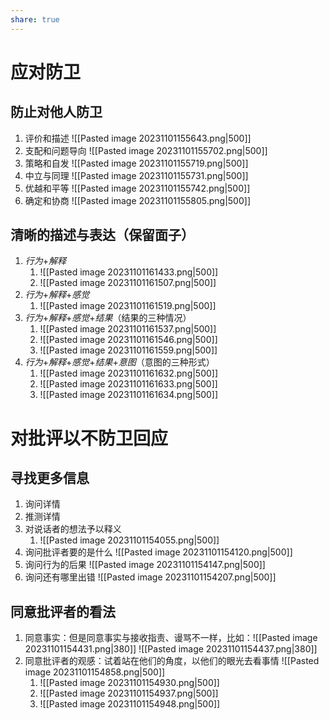 ```yaml
---
share: true  
---
```

# 应对防卫
## 防止对他人防卫
1. 评价和描述 ![[Pasted image 20231101155643.png|500]]
2. 支配和问题导向 ![[Pasted image 20231101155702.png|500]]
3. 策略和自发 ![[Pasted image 20231101155719.png|500]]
4. 中立与同理 ![[Pasted image 20231101155731.png|500]]
5. 优越和平等 ![[Pasted image 20231101155742.png|500]]
6. 确定和协商 ![[Pasted image 20231101155805.png|500]]
## 清晰的描述与表达（保留面子）
1. *行为*+*解释*
	1. ![[Pasted image 20231101161433.png|500]]
	2. ![[Pasted image 20231101161507.png|500]]
2. *行为*+*解释*+*感觉*
	1. ![[Pasted image 20231101161519.png|500]]
3. *行为*+*解释*+*感觉*+*结果*（结果的三种情况）
	1. ![[Pasted image 20231101161537.png|500]]
	2. ![[Pasted image 20231101161546.png|500]]
	3. ![[Pasted image 20231101161559.png|500]]
4. *行为*+*解释*+*感觉*+*结果*+*意图*（意图的三种形式）
	1. ![[Pasted image 20231101161632.png|500]]
	2. ![[Pasted image 20231101161633.png|500]]
	3. ![[Pasted image 20231101161634.png|500]]

# 对批评以不防卫回应
## 寻找更多信息
1. 询问详情
2. 推测详情
3. 对说话者的想法予以释义
	1. ![[Pasted image 20231101154055.png|500]]
4. 询问批评者要的是什么 ![[Pasted image 20231101154120.png|500]]
5. 询问行为的后果 ![[Pasted image 20231101154147.png|500]]
6. 询问还有哪里出错 ![[Pasted image 20231101154207.png|500]]
## 同意批评者的看法
1. 同意事实：但是同意事实与接收指责、谩骂不一样，比如：![[Pasted image 20231101154431.png|380]] ![[Pasted image 20231101154437.png|380]]
2. 同意批评者的观感：试着站在他们的角度，以他们的眼光去看事情 ![[Pasted image 20231101154858.png|500]]
	1. ![[Pasted image 20231101154930.png|500]]
	2. ![[Pasted image 20231101154937.png|500]]
	3. ![[Pasted image 20231101154948.png|500]]